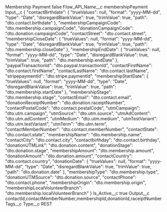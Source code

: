 <?xml version="1.0" encoding="UTF-8"?>
<CustomMetadata xmlns="http://soap.sforce.com/2006/04/metadata" xmlns:xsi="http://www.w3.org/2001/XMLSchema-instance" xmlns:xsd="http://www.w3.org/2001/XMLSchema">
    <label>Membership Payment</label>
    <protected>false</protected>
    <values>
        <field>Flow_API_Name__c</field>
        <value xsi:type="xsd:string">membershipPayment</value>
    </values>
    <values>
        <field>Input__c</field>
        <value xsi:type="xsd:string">{
  &quot;contactBirthdate&quot;: {
    &quot;trueValues&quot;: null,
    &quot;format&quot;: &quot;yyyy-MM-dd&quot;,
    &quot;type&quot;: &quot;Date&quot;,
    &quot;disregardBlankValue&quot;: true,
    &quot;trimValue&quot;: true,
    &quot;path&quot;: &quot;dto.contact.birthdate&quot;
  },
  &quot;membershipCampaignCode&quot;: &quot;dto.membership.campaignCode&quot;,
  &quot;donationCampaignCode&quot;: &quot;dto.donation.campaignCode&quot;,
  &quot;contactStreet&quot;: &quot;dto.contact.street&quot;,
  &quot;membershipCloseDate&quot;: {
    &quot;trueValues&quot;: null,
    &quot;format&quot;: &quot;yyyy-MM-dd&quot;,
    &quot;type&quot;: &quot;Date&quot;,
    &quot;disregardBlankValue&quot;: true,
    &quot;trimValue&quot;: true,
    &quot;path&quot;: &quot;dto.membership.closeDate&quot;
  },
  &quot;membershipEndDate&quot;: {
    &quot;trueValues&quot;: null,
    &quot;format&quot;: &quot;yyyy-MM-dd&quot;,
    &quot;type&quot;: &quot;Date&quot;,
    &quot;disregardBlankValue&quot;: true,
    &quot;trimValue&quot;: true,
    &quot;path&quot;: &quot;dto.membership.endDate&quot;
  },
  &quot;paypalTransactionId&quot;: &quot;dto.paypal.transactionId&quot;,
  &quot;contactFirstName&quot;: &quot;dto.contact.firstName&quot;,
  &quot;contactLastName&quot;: &quot;dto.contact.lastName&quot;,
  &quot;stripepaymentId&quot;: &quot;dto.stripe.paymentId&quot;,
  &quot;membershipStartDate&quot;: {
    &quot;trueValues&quot;: null,
    &quot;format&quot;: &quot;yyyy-MM-dd&quot;,
    &quot;type&quot;: &quot;Date&quot;,
    &quot;disregardBlankValue&quot;: true,
    &quot;trimValue&quot;: true,
    &quot;path&quot;: &quot;dto.membership.startDate&quot;
  },
  &quot;membershipStage&quot;: &quot;dto.membership.stage&quot;,
  &quot;contactEmail&quot;: &quot;dto.contact.email&quot;,
  &quot;donationReceiptNumber&quot;: &quot;dto.donation.raceiptNumber&quot;,
  &quot;contactPostalCode&quot;: &quot;dto.contact.postalCode&quot;,
  &quot;utmCampaign&quot;: &quot;dto.utm.campaign&quot;,
  &quot;utmSource&quot;: &quot;dto.utm.source&quot;,
  &quot;utmAdContent&quot;: &quot;dto.utm.adContent&quot;,
  &quot;utmMedium&quot;: &quot;dto.utm.medium&quot;,
  &quot;utmTestVariant&quot;: &quot;dto.utm.testVariant&quot;,
  &quot;utmTerm&quot;: &quot;dto.utm.term&quot;,
  &quot;contactMemberNumber&quot;: &quot;dto.contact.memberNumber&quot;,
  &quot;contactState&quot;: &quot;dto.contact.state&quot;,
  &quot;membershipName&quot;: &quot;dto.membership.name&quot;,
  &quot;contactCity&quot;: &quot;dto.contact.city&quot;,
  &quot;contactbirthday&quot;: &quot;dto.contact.birthday&quot;,
  &quot;donationUTMLink&quot;: &quot;dto.donation.content&quot;,
  &quot;donationStage&quot;: &quot;dto.donation.stage&quot;,
  &quot;membershipAmount&quot;: &quot;dto.membership.amount&quot;,
  &quot;donationAmount&quot;: &quot;dto.donation.amount&quot;,
  &quot;contactCountry&quot;: &quot;dto.contact.country&quot;,
  &quot;donationDate&quot;: {
    &quot;trueValues&quot;: null,
    &quot;format&quot;: &quot;yyyy-MM-dd&quot;,
    &quot;type&quot;: &quot;Date&quot;,
    &quot;disregardBlankValue&quot;: true,
    &quot;trimValue&quot;: true,
    &quot;path&quot;: &quot;dto.donation.date&quot;
  },
  &quot;membershipType&quot;: &quot;dto.membership.type&quot;,
  &quot;donationUTMSource&quot;: &quot;dto.donation.source&quot;,
  &quot;contactPhone&quot;: &quot;dto.contact.phone&quot;,
  &quot;membershipOrigin&quot;: &quot;dto.membership.origin&quot;,
  &quot;membershipLocalVolunteerBranch&quot;: &quot;dto.membership.localVolunteerBranch&quot;
}</value>
    </values>
    <values>
        <field>Is_Active__c</field>
        <value xsi:type="xsd:boolean">true</value>
    </values>
    <values>
        <field>Output__c</field>
        <value xsi:type="xsd:string">contactId,contactMemberNumber,membershipId,donationId,raceiptNumber</value>
    </values>
    <values>
        <field>Tags__c</field>
        <value xsi:nil="true"/>
    </values>
    <values>
        <field>Type__c</field>
        <value xsi:type="xsd:string">REST</value>
    </values>
</CustomMetadata>
